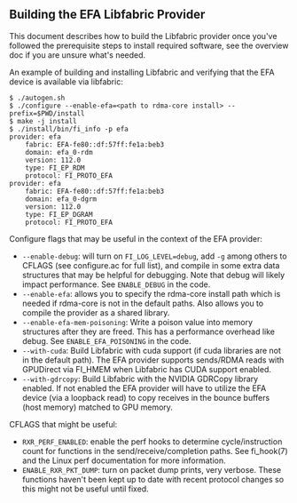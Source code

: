 ## Building the EFA Libfabric Provider

This document describes how to build the Libfabric provider once you've
followed the prerequisite steps to install required software, see the overview
doc if you are unsure what's needed.

An example of building and installing Libfabric and verifying that the EFA
device is available via libfabric:
```
$ ./autogen.sh
$ ./configure --enable-efa=<path to rdma-core install> --prefix=$PWD/install
$ make -j install
$ ./install/bin/fi_info -p efa
provider: efa
    fabric: EFA-fe80::df:57ff:fe1a:beb3
    domain: efa_0-rdm
    version: 112.0
    type: FI_EP_RDM
    protocol: FI_PROTO_EFA
provider: efa
    fabric: EFA-fe80::df:57ff:fe1a:beb3
    domain: efa_0-dgrm
    version: 112.0
    type: FI_EP_DGRAM
    protocol: FI_PROTO_EFA
```

Configure flags that may be useful in the context of the EFA provider:

* `--enable-debug`: will turn on `FI_LOG_LEVEL=debug`, add `-g` among others to
CFLAGS (see configure.ac for full list), and compile in some extra data
structures that may be helpful for debugging. Note that debug will likely
impact performance. See `ENABLE_DEBUG` in the code.
* `--enable-efa`: allows you to specify the rdma-core install path which is
needed if rdma-core is not in the default paths. Also allows you to compile the
provider as a shared library.
* `--enable-efa-mem-poisoning`: Write a poison value into memory structures after
they are freed. This has a performance overhead like debug. See
`ENABLE_EFA_POISONING` in the code.
* `--with-cuda`: Build Libfabric with cuda support (if cuda libraries are not in
the default path). The EFA provider supports sends/RDMA reads with GPUDirect
via FI_HMEM when Libfabric has CUDA support enabled.
* `--with-gdrcopy`: Build Libfabric with the NVIDIA GDRCopy library enabled. If
not enabled the EFA provider will have to utilize the EFA device (via a
loopback read) to copy receives in the bounce buffers (host memory) matched to
GPU memory.

CFLAGS that might be useful:

* `RXR_PERF_ENABLED`: enable the perf hooks to determine cycle/instruction count
for functions in the send/receive/completion paths. See fi_hook(7) and the
Linux perf documentation for more information.
* `ENABLE_RXR_PKT_DUMP`: turn on packet dump prints, very verbose. These
functions haven't been kept up to date with recent protocol changes so this
might not be useful until fixed.
